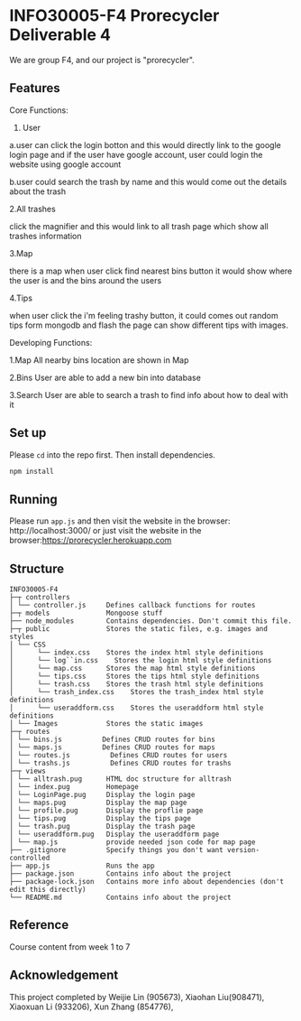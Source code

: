 # INFO30005-F4 Prorecycler Deliverable 4
We are group F4, and our project is "prorecycler".

## Features
Core Functions:

1. User

a.user can click the login botton and this would directly link to the google login page and if the user 
have google account, user could login the website using google account

b.user could search the trash by name and this would come out the details about the trash

2.All trashes

click the magnifier and this would link to all trash page which show all trashes information

3.Map

there is a map when user click find nearest bins button it would show where the user is and the bins around
the users

4.Tips

when user click the i'm feeling trashy button, it could comes out random tips form mongodb and 
flash the page can show different tips with images.

Developing Functions:

1.Map
All nearby bins location are shown in Map

2.Bins
User are able to add a new bin into database

3.Search
User are able to search a trash to find info about how to deal with it

## Set up
Please `cd` into the repo first.
Then install dependencies.
```bash
npm install
```

## Running
Please run `app.js` and then visit the website in the browser: http://localhost:3000/
or just visit the website in the browser:https://prorecycler.herokuapp.com

## Structure
```
INFO30005-F4
├─┬ controllers
│ └── controller.js     Defines callback functions for routes
├─┬ models              Mongoose stuff
├── node_modules        Contains dependencies. Don't commit this file.
├─┬ public              Stores the static files, e.g. images and styles
│ └── CSS               
│      └── index.css    Stores the index html style definitions
│      └── log``in.css    Stores the login html style definitions
│      └── map.css      Stores the map html style definitions
│      └── tips.css     Stores the tips html style definitions
│      └── trash.css    Stores the trash html style definitions
│      └── trash_index.css    Stores the trash_index html style definitions
│      └── useraddform.css    Stores the useraddform html style definitions
│ └── Images            Stores the static images
├─┬ routes              
│ └── bins.js          Defines CRUD routes for bins
│ └── maps.js          Defines CRUD routes for maps
│ └── routes.js          Defines CRUD routes for users
│ └── trashs.js          Defines CRUD routes for trashs
├─┬ views              
│ └── alltrash.pug      HTML doc structure for alltrash
│ └── index.pug         Homepage 
│ └── LoginPage.pug     Display the login page
│ └── maps.pug          Display the map page
│ └── profile.pug       Display the proflie page
│ └── tips.pug          Display the tips page
│ └── trash.pug         Display the trash page
│ └── useraddform.pug   Display the useraddform page
│ └── map.js            provide needed json code for map page
├── .gitignore          Specify things you don't want version-controlled
├── app.js              Runs the app
├── package.json        Contains info about the project
├── package-lock.json   Contains more info about dependencies (don't edit this directly)
└── README.md           Contains info about the project 
```

## Reference
Course content from week 1 to 7

## Acknowledgement
This project completed by Weijie Lin (905673), Xiaohan Liu(908471), Xiaoxuan Li (933206), Xun Zhang (854776), 